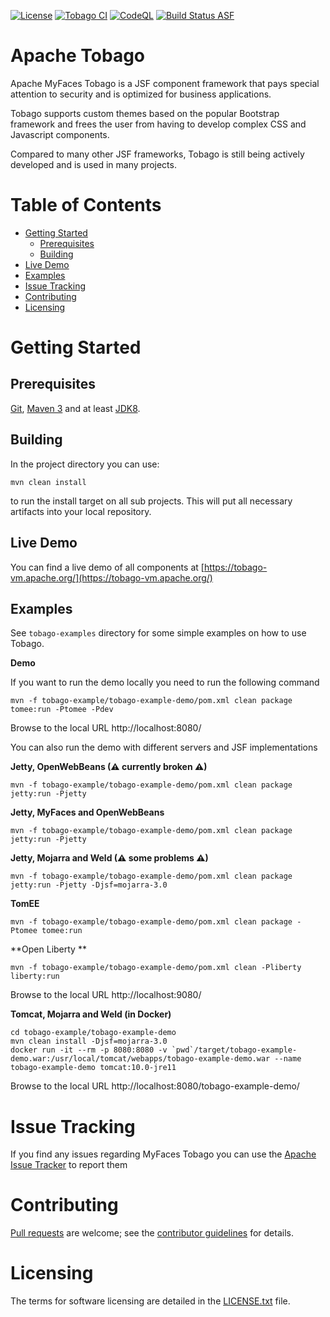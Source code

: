 
[![License](https://img.shields.io/badge/License-Apache%202.0-blue.svg)](https://opensource.org/licenses/Apache-2.0)
[![Tobago CI](https://github.com/apache/myfaces-tobago/actions/workflows/tobago-ci.yml/badge.svg)](https://github.com/apache/myfaces-tobago/actions/workflows/tobago-ci.yml)
[![CodeQL](https://github.com/apache/myfaces-tobago/actions/workflows/codeql-analysis.yml/badge.svg)](https://github.com/apache/myfaces-tobago/actions/workflows/codeql-analysis.yml)
[![Build Status ASF](https://ci-builds.apache.org/buildStatus/icon?subject=ASF-Build&job=MyFaces%2FTobago+pipeline%2Fmain)](https://ci-builds.apache.org/job/MyFaces/job/Tobago%20pipeline/job/main/)

# Apache Tobago


Apache MyFaces Tobago is a JSF component framework that pays special attention to security and is optimized for business applications.

Tobago supports custom themes based on the popular Bootstrap framework and frees the user from having to develop complex CSS and Javascript components.

Compared to many other JSF frameworks, Tobago is still being actively developed and is used in many projects.

# Table of Contents

- [Getting Started](#getting-started)
  * [Prerequisites](#prerequisites)
  * [Building](#building)
- [Live Demo](#live-demo)
- [Examples](#examples)
- [Issue Tracking](#issue-tracking)
- [Contributing](#contributing)
- [Licensing](#licensing)


# Getting Started

## Prerequisites

[Git](https://help.github.com/set-up-git-redirect), [Maven 3](https://maven.apache.org/download.cgi) and at least [JDK8]( https://www.oracle.com/technetwork/java/javase/downloads).


## Building


In the project directory you can use:

```
mvn clean install
```

to run the install target on all sub projects. This will
put all necessary artifacts into your local repository.

## Live Demo

You can find a live demo of all components at [https://tobago-vm.apache.org/](https://tobago-vm.apache.org/)

## Examples

See `tobago-examples` directory for some simple examples on how to use Tobago.


**Demo**

If you want to run the demo locally you need to run the following command


```shell
mvn -f tobago-example/tobago-example-demo/pom.xml clean package tomee:run -Ptomee -Pdev
```

Browse to the local URL http://localhost:8080/

You can also run the demo with different servers and JSF implementations

**Jetty, OpenWebBeans (⚠ currently broken ⚠)**

```shell
mvn -f tobago-example/tobago-example-demo/pom.xml clean package jetty:run -Pjetty
```

**Jetty, MyFaces and OpenWebBeans**
```shell
mvn -f tobago-example/tobago-example-demo/pom.xml clean package jetty:run -Pjetty
```

**Jetty, Mojarra and Weld (⚠ some problems ⚠)**
```shell
mvn -f tobago-example/tobago-example-demo/pom.xml clean package jetty:run -Pjetty -Djsf=mojarra-3.0
```

**TomEE**
```shell
mvn -f tobago-example/tobago-example-demo/pom.xml clean package -Ptomee tomee:run
```

**Open Liberty **
```shell
mvn -f tobago-example/tobago-example-demo/pom.xml clean -Pliberty liberty:run
```
Browse to the local URL http://localhost:9080/

**Tomcat, Mojarra and Weld (in Docker)**
```
cd tobago-example/tobago-example-demo
mvn clean install -Djsf=mojarra-3.0
docker run -it --rm -p 8080:8080 -v `pwd`/target/tobago-example-demo.war:/usr/local/tomcat/webapps/tobago-example-demo.war --name tobago-example-demo tomcat:10.0-jre11
```
Browse to the local URL http://localhost:8080/tobago-example-demo/

# Issue Tracking

If you find any issues regarding MyFaces Tobago you can use the [Apache Issue Tracker](https://issues.apache.org/jira/projects/TOBAGO) to report them


# Contributing
[Pull requests](https://help.github.com/articles/creating-a-pull-request) are welcome; see the [contributor guidelines](CONTRIBUTING.md) for details.


# Licensing

The terms for software licensing are detailed in the [LICENSE.txt](LICENSE.txt) file.
